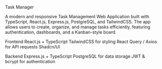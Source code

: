 Task Manager

A modern and responsive Task Management Web Application built with TypeScript, React.js, Express.js, PostgreSQL, and TailwindCSS. The app allows users to create, organize, and manage tasks efficiently, featuring authentication, dashboards, and a Kanban-style board.

Frontend
React.js + TypeScript
TailwindCSS for styling
React Query / Axios for API requests
Shadcn/UI

Backend
Express.js + TypeScript
PostgreSQL for data storage
JWT & bcrypt for authentication
